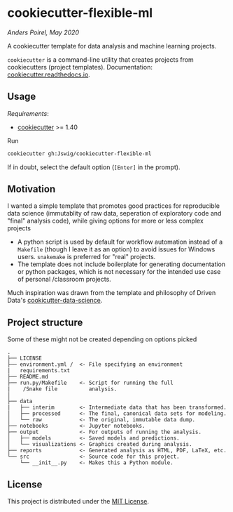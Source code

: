 # cookiecutter-flexible-ml

*Anders Poirel, May 2020*

A cookiecutter template for data analysis and machine learning projects.

`cookiecutter` is a command-line utility that creates projects from 
cookiecutters (project templates). Documentation:
[cookiecutter.readthedocs.io](https://cookiecutter.readthedocs.io/en/1.7.0/index.html).

## Usage

*Requirements*:
- [cookiecutter](https://cookiecutter.readthedocs.io/en/1.7.0/min) >= 1.40

Run
```bash
cookiecutter gh:Jswig/cookiecutter-flexible-ml
```

If in doubt, select the default option (`[Enter]` in the prompt).

## Motivation

I wanted a simple template that promotes good practices for reproducible 
data science (immutablity of raw data, seperation of exploratory code and 
"final" analysis code), while giving options for more or less complex projects

 - A python script is used by default for workflow automation instead of
  a `Makefile` (though I leave it as an option) to avoid issues for Windows 
  users. `snakemake` is preferred for "real" projects.
 - The template does not include boilerplate for generating documentation or 
 python packages, which is not necessary for the intended use case of personal
 /classroom projects.
 


Much inspiration was drawn from the template and philosophy of Driven Data's 
[cookicutter-data-science](https://drivendata.github.io/cookiecutter-data-science#keep-secrets-and-configuration-out-of-version-control).

## Project structure

Some of these might not be created depending on options picked
```
.
├── LICENSE
├── environment.yml /  <- File specifying an environment
|   requirements.txt   
├── README.md
├── run.py/Makefile    <- Script for running the full
|    /Snake file          analysis.
│                        
├── data
|   ├── interim        <- Intermediate data that has been transformed.
│   ├── processed      <- The final, canonical data sets for modeling. 
│   └── raw            <- The original, immutable data dump.
├── notebooks          <- Jupyter notebooks.
├── output             <- For outputs of running the analysis.
│   ├── models         <- Saved models and predictions.      
│   └── visualizations <- Graphics created during analysis.       
├── reports            <- Generated analysis as HTML, PDF, LaTeX, etc.
└── src                <- Source code for this project.
    └── __init__.py    <- Makes this a Python module.
```    

## License

This project is distributed under the [MIT License](https://github.com/Jswig/cookiecutter-minimal-ml/blob/master/LICENSE).
